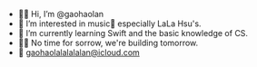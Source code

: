 - 👋🏻 Hi, I’m @gaohaolan
- 👀 I’m interested in music🎵 especially LaLa Hsu's.
- 🌱 I’m currently learning Swift and the basic knowledge of CS.
- 🏳️‍🌈 No time for sorrow, we're building tomorrow.
- 📧 gaohaolalalalalan@icloud.com

<!---
gaohaolan/gaohaolan is a ✨ special ✨ repository because its `README.md` (this file) appears on your GitHub profile.
You can click the Preview link to take a look at your changes.
--->
